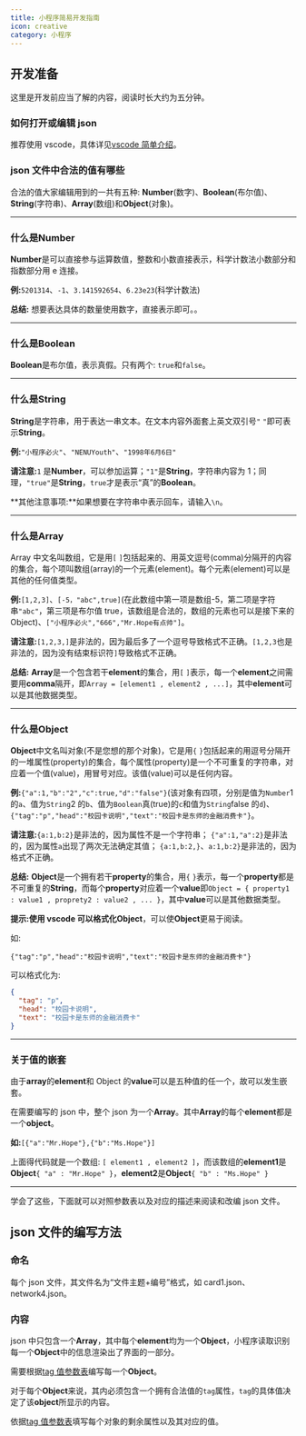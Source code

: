 ```yaml
---
title: 小程序简易开发指南
icon: creative
category: 小程序
---
```


## 开发准备

这里是开发前应当了解的内容，阅读时长大约为五分钟。

### 如何打开或编辑 json

推荐使用 vscode，具体详见[vscode 简单介绍](../../../software/vscode/simple.md)。

### json 文件中合法的值有哪些

合法的值大家编辑用到的一共有五种:
**Number**(数字)、**Boolean**(布尔值)、**String**(字符串)、**Array**(数组)和**Object**(对象)。

---

### 什么是**Number**

**Number**是可以直接参与运算数值，整数和小数直接表示，科学计数法小数部分和指数部分用 e 连接。

**例:**`5201314`、`-1`、`3.141592654`、`6.23e23`(科学计数法)

**总结:** 想要表达具体的数量使用数字，直接表示即可。。

---

### 什么是**Boolean**

**Boolean**是布尔值，表示真假。只有两个: `true`和`false`。

---

### 什么是**String**

**String**是字符串，用于表达一串文本。在文本内容外面套上英文双引号`"` `"`即可表示**String**。

**例:**`"小程序必火"`、`"NENUYouth"`、`"1998年6月6日"`

**请注意:**`1` 是**Number**，可以参加运算；`"1"`是**String**，字符串内容为 1；同理，`"true"`是**String**，`true`才是表示“真”的**Boolean**。

**其他注意事项:**如果想要在字符串中表示回车，请输入`\n`。

---

### 什么是**Array**

Array 中文名叫数组，它是用`[` `]`包括起来的、用英文逗号(comma)分隔开的内容的集合，每个项叫数组(array)的一个元素(element)。每个元素(element)可以是其他的任何值类型。

**例:**`[1,2,3]`、`[-5，"abc",true]`(在此数组中第一项是数组-5，第二项是字符串`"abc"`，第三项是布尔值 true，该数组是合法的，数组的元素也可以是接下来的 Object)、`["小程序必火","666","Mr.Hope有点帅"]`。

**请注意:**`[1,2,3,]`是非法的，因为最后多了一个逗号导致格式不正确。`[1,2,3`也是非法的，因为没有结束标识符`]`导致格式不正确。

**总结:** **Array**是一个包含若干**element**的集合，用`[` `]`表示，每一个**element**之间需要用**comma**隔开，即`Array = [element1 , element2 , ...]`，其中**element**可以是其他数据类型。

---

### 什么是**Object**

**Object**中文名叫对象(不是您想的那个对象)，它是用`{` `}`包括起来的用逗号分隔开的一堆属性(property)的集合，每个属性(property)是一个不可重复的字符串，对应着一个值(value)，用冒号对应。该值(value)可以是任何内容。

**例:**`{"a":1,"b":"2","c":true,"d":"false"}`(该对象有四项，分别是值为`Number`1 的`a`、值为`String`2 的`b`、值为`Boolean`真(true)的`c`和值为`String`false 的`d`)、`{"tag":"p","head":"校园卡说明","text":"校园卡是东师的金融消费卡"}`。

**请注意:**`{a:1,b:2}`是非法的，因为属性不是一个字符串；
`{"a":1,"a":2}`是非法的，因为属性`a`出现了两次无法确定其值；
`{a:1,b:2,}`、`a:1,b:2}`是非法的，因为格式不正确。

**总结:** **Object**是一个拥有若干**property**的集合，用`{` `}`表示，每一个**property**都是不可重复的**String**，而每个**property**对应着一个**value**即`Object = { property1 : value1 , proprety2 : value2 , ... }`，其中**value**可以是其他数据类型。

**提示:**使用 vscode 可以格式化**Object**，可以使**Object**更易于阅读。

如:

`{"tag":"p","head":"校园卡说明","text":"校园卡是东师的金融消费卡"}`

可以格式化为:

```json
{
  "tag": "p",
  "head": "校园卡说明",
  "text": "校园卡是东师的金融消费卡"
}
```

---

### 关于值的嵌套

由于**array**的**element**和 Object 的**value**可以是五种值的任一个，故可以发生嵌套。

在需要编写的 json 中，整个 json 为一个**Array**。其中**Array**的每个**element**都是一个**object**。

**如:**`[{"a":"Mr.Hope"},{"b":"Ms.Hope"}]`

上面得代码就是一个数组: `[ element1 , element2 ]`，而该数组的**element1**是**Object**`{ "a" : "Mr.Hope" }`，**element2**是**Object**`{ "b" : "Ms.Hope" }`

---

学会了这些，下面就可以对照参数表以及对应的描述来阅读和改编 json 文件。

## json 文件的编写方法

### 命名

每个 json 文件，其文件名为“文件主题+编号”格式，如 card1.json、network4.json。

### 内容

json 中只包含一个**Array**，其中每个**element**均为一个**Object**，小程序读取识别每一个**Object**中的信息渲染出了界面的一部分。

需要根据[tag 值参数表](tagList.md)编写每一个**Object**。

对于每个**Object**来说，其内必须包含一个拥有合法值的`tag`属性，`tag`的具体值决定了该**object**所显示的内容。

依据[tag 值参数表](tagList.md)填写每个对象的剩余属性以及其对应的值。
